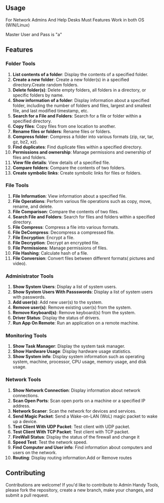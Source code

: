 
## Usage

For Network Admins And Help Desks
Must Features Work in both OS (WIN/Linux)

Master User and Pass is "a"

## Features

### Folder Tools
1. **List contents of a folder**: Display the contents of a specified folder.
2. **Create a new folder**: Create a new folder(s) in a specified directory.Create random folders.
3. **Delete folder(s)**: Delete empty folders, all folders in a directory, or specific folders by name.
4. **Show information of a folder**: Display information about a specified folder, including the number of folders and files, largest and smallest file, and last modified timestamp, etc.
5. **Search for a File and Folders**: Search for a file or folder within a specified directory.
6. **Copy files**: Copy files from one location to another.
7. **Rename files or folders**: Rename files or folders.
8. **Compress folder**: Compress a folder into various formats (zip, rar, tar, gz, bz2, xz).
9. **Find duplicates**: Find duplicate files within a specified directory.
10. **Permissions and ownership**: Manage permissions and ownership of files and folders.
11. **View file details**: View details of a specified file.
12. **Compare folders**: Compare the contents of two folders.
13. **Create symbolic links**: Create symbolic links for files or folders.

### File Tools
1. **File Information**: View information about a specified file.
2. **File Operations**: Perform various file operations such as copy, move, rename, and delete.
3. **File Comparison**: Compare the contents of two files.
4. **Search File and Folders**: Search for files and folders within a specified directory.
5. **File Compress**: Compress a file into various formats.
6. **File DeCompress**: Decompress a compressed file.
7. **File Encryption**: Encrypt a file.
8. **File Decryption**: Decrypt an encrypted file.
9. **File Permissions**: Manage permissions of files.
10. **File Hashing**: Calculate hash of a file.
11. **File Conversion**: Convert files between different formats( pictures and video).

### Administrator Tools
1. **Show System Users**: Display a list of system users.
2. **Show System Users With Passswords**: Display a list of system users with passwords.
3. **Add user(s)**: Add new user(s) to the system.
4. **Remove user(s)**: Remove existing user(s) from the system.
5. **Remove Keyboard(s)**: Remove keyboard(s) from the system.
6. **Driver Status**: Display the status of drivers.
7. **Run App On Remote**: Run an application on a remote machine.

### Monitoring Tools
1. **Show Task Manager**: Display the system task manager.
2. **Show Hardware Usage**: Display hardware usage statistics.
3. **Show System info**: Display system information such as operating system, machine, processor, CPU usage, memory usage, and disk usage.

### Network Tools
1. **Show Network Connection**: Display information about network connections.
2. **Scan Open Ports**: Scan open ports on a machine or a specified IP address.
3. **Network Scaner**: Scan the network for devices and services.
4. **Send Magic Packet**: Send a Wake-on-LAN (WoL) magic packet to wake up a device.
5. **Test Client With UDP Packet**: Test client with UDP packet.
6. **Test Client With TCP Packet**: Test client with TCP packet.
7. **FireWall Status**: Display the status of the firewall and change it
8. **Speed Test**: Test the network speed.
9. **Find Computer and User info**: Find information about computers and users on the network.
10. **Routing**: Display routing information.Add or Remove routes

## Contributing

Contributions are welcome! If you'd like to contribute to Admin Handy Tools, please fork the repository, create a new branch, make your changes, and submit a pull request.

